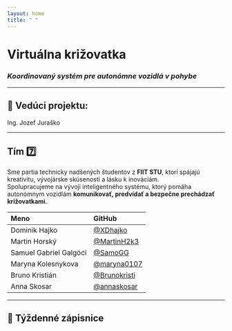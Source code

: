 ```yaml
---
layout: home
title: " "
---
```


# Virtuálna križovatka  
### _Koordinovaný systém pre autonómne vozidlá v pohybe_

---

## 🫡 Vedúci projektu:
Ing. Jozef Juraško

---

## Tím 7️⃣

Sme partia technicky nadšených študentov z **FIIT STU**, ktorí spájajú kreativitu, vývojárske skúsenosti a lásku k inováciám.  
Spolupracujeme na vývoji inteligentného systému, ktorý pomáha autonómnym vozidlám **komunikovať, predvídať a bezpečne prechádzať križovatkami**. 


| Meno                   | GitHub                                         |
| :--------------------- | :--------------------------------------------- |
| Dominik Hajko          | [@XDhajko](https://github.com/XDhajko)         |
| Martin Horský          | [@MartinH2k3](https://github.com/MartinH2k3)   |
| Samuel Gabriel Galgóci | [@SamoGG](https://github.com/SamoGG)           |
| Maryna Kolesnykova     | [@maryna0107](https://github.com/maryna0107)   |
| Bruno Kristián         | [@Brunokristi](https://github.com/Brunokristi) |
| Anna Skosar            | [@annaskosar](https://github.com/annaskosar)   |

---

## 🥱 Týždenné zápisnice